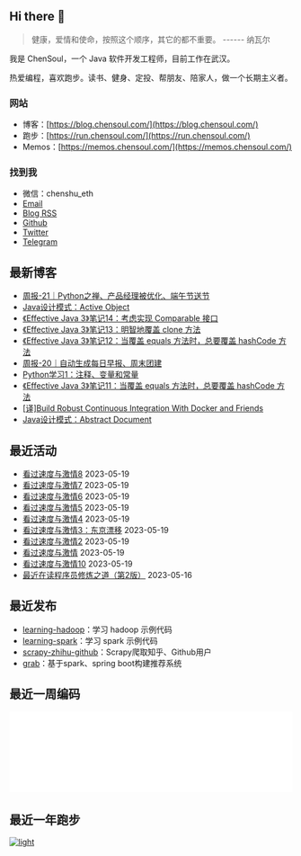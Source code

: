 ## Hi there 👋

> 健康，爱情和使命，按照这个顺序，其它的都不重要。 ------ 纳瓦尔

我是 ChenSoul，一个 Java 软件开发工程师，目前工作在武汉。

热爱编程，喜欢跑步。读书、健身、定投、帮朋友、陪家人，做一个长期主义者。

### 网站
- 博客：[https://blog.chensoul.com/](https://blog.chensoul.com/)
- 跑步：[https://run.chensoul.com/](https://run.chensoul.com/)
- Memos：[https://memos.chensoul.com/](https://memos.chensoul.com/)



### 找到我

- 微信：chenshu_eth
- [Email](mailto:chensoul.eth@gmail.com)
- [Blog RSS](https://blog.chensoul.com/index.xml)
- [Github](https://github.com/chensoul)
- [Twitter](https://twitter.com/chensoul_eth)
- [Telegram](https://t.me/chensoul_share)



## 最新博客

<!-- blog starts -->
- [周报-21｜Python之禅、产品经理被优化、端午节送节](https://blog.chensoul.com/posts/2023/05/31/weekly_review_21/)
- [Java设计模式：Active Object](https://blog.chensoul.com/posts/2023/05/26/java-design-patterns-active-object/)
- [《Effective Java 3》笔记14：考虑实现 Comparable 接口](https://blog.chensoul.com/posts/2023/05/26/consider-implementing-comparable/)
- [《Effective Java 3》笔记13：明智地覆盖 clone 方法](https://blog.chensoul.com/posts/2023/05/26/override-clone-judiciously/)
- [《Effective Java 3》笔记12：当覆盖 equals 方法时，总要覆盖 hashCode 方法](https://blog.chensoul.com/posts/2023/05/26/always-override-tostring/)
- [周报-20｜自动生成每日早报、周末团建](https://blog.chensoul.com/posts/2023/05/25/weekly_review_20/)
- [Python学习1：注释、变量和常量](https://blog.chensoul.com/posts/2023/05/23/python-comment-and-variable/)
- [《Effective Java 3》笔记11：当覆盖 equals 方法时，总要覆盖 hashCode 方法](https://blog.chensoul.com/posts/2023/05/23/always-override-hashcode-when-you-override-equals/)
- [[译]Build Robust Continuous Integration With Docker and Friends](https://blog.chensoul.com/posts/2023/05/22/docker-continuous-integration/)
- [Java设计模式：Abstract Document](https://blog.chensoul.com/posts/2023/05/22/java-design-patterns-abstract-document/)
<!-- blog ends -->

## 最近活动

<!-- douban starts -->
- [看过速度与激情8](http://movie.douban.com/subject/26260853/) 2023-05-19
- [看过速度与激情7](http://movie.douban.com/subject/23761370/) 2023-05-19
- [看过速度与激情6](http://movie.douban.com/subject/6537500/) 2023-05-19
- [看过速度与激情5](http://movie.douban.com/subject/4286017/) 2023-05-19
- [看过速度与激情4](http://movie.douban.com/subject/2132930/) 2023-05-19
- [看过速度与激情3：东京漂移](http://movie.douban.com/subject/1652618/) 2023-05-19
- [看过速度与激情2](http://movie.douban.com/subject/1307442/) 2023-05-19
- [看过速度与激情](http://movie.douban.com/subject/1304899/) 2023-05-19
- [看过速度与激情10](http://movie.douban.com/subject/26631790/) 2023-05-19
- [最近在读程序员修炼之道（第2版）](https://book.douban.com/subject/35006892/) 2023-05-16
<!-- douban ends -->


## 最近发布

<!-- recent_releases starts -->
- [learning-hadoop](https://github.com/chensoul/learning-hadoop/releases/tag/v0.0.1)：学习 hadoop 示例代码
- [learning-spark](https://github.com/chensoul/learning-spark/releases/tag/v0.0.1)：学习 spark 示例代码
- [scrapy-zhihu-github](https://github.com/chensoul/scrapy-zhihu-github/releases/tag/v0.0.1)：Scrapy爬取知乎、Github用户
- [grab](https://github.com/chensoul/grab/releases/tag/v0.0.1)：基于spark、spring boot构建推荐系统
<!-- recent_releases ends -->


## 最近一周编码

![light](https://raw.githubusercontent.com/chensoul/chensoul/main/images/wakatime_weekly_language_stats.svg#gh-light-mode-only)

## 最近一年跑步

[![light](https://raw.githubusercontent.com/chensoul/running_page/master/assets/github_2023.svg#gh-light-mode-only)](https://run.chensoul.com)
